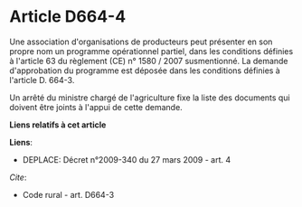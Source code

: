 # Article D664-4

Une association d'organisations de producteurs peut présenter en son propre nom un programme opérationnel partiel, dans les
conditions définies à l'article 63 du règlement (CE) n° 1580 / 2007 susmentionné. La demande d'approbation du programme est
déposée dans les conditions définies à l'article D. 664-3.

Un arrêté du ministre chargé de l'agriculture fixe la liste des documents qui doivent être joints à l'appui de cette demande.

**Liens relatifs à cet article**

**Liens**:

  - DEPLACE: Décret n°2009-340 du 27 mars 2009 - art. 4

_Cite_:

  - Code rural - art. D664-3
